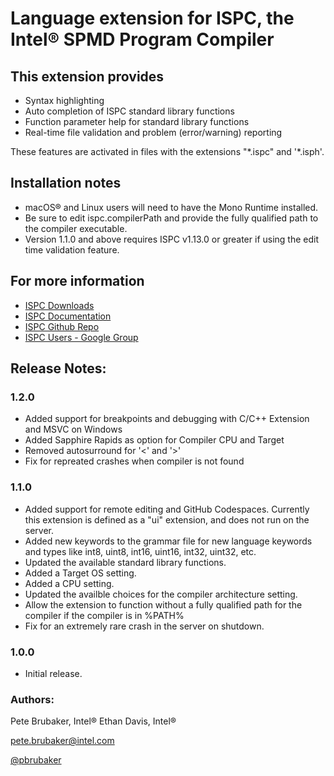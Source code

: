 # Language extension for ISPC, the Intel&reg; SPMD Program Compiler

## This extension provides

* Syntax highlighting
* Auto completion of ISPC standard library functions
* Function parameter help for standard library functions
* Real-time file validation and problem (error/warning) reporting

These features are activated in files with the extensions "\*.ispc" and '\*.isph'.

## Installation notes

* macOS&reg; and Linux users will need to have the Mono Runtime installed.
* Be sure to edit ispc.compilerPath and provide the fully qualified path to the compiler executable.
* Version 1.1.0 and above requires ISPC v1.13.0 or greater if using the edit time validation feature.

## For more information

* [ISPC Downloads](http://ispc.github.io/downloads.html)
* [ISPC Documentation](http://ispc.github.io/)
* [ISPC Github Repo](https://github.com/ispc/ispc)
* [ISPC Users - Google Group](https://groups.google.com/forum/#!forum/ispc-users)

## Release Notes:

### 1.2.0

* Added support for breakpoints and debugging with C/C++ Extension and MSVC on Windows
* Added Sapphire Rapids as option for Compiler CPU and Target
* Removed autosurround for '<' and '>'
* Fix for repreated crashes when compiler is not found

### 1.1.0

* Added support for remote editing and GitHub Codespaces.  Currently this extension is defined as a "ui" extension, and does not run on the server.
* Added new keywords to the grammar file for new language keywords and types like int8, uint8, int16, uint16, int32, uint32, etc.
* Updated the available standard library functions.
* Added a Target OS setting.
* Added a CPU setting.
* Updated the availble choices for the compiler architecture setting.
* Allow the extension to function without a fully qualified path for the compiler if the compiler is in %PATH%
* Fix for an extremely rare crash in the server on shutdown.

### 1.0.0

* Initial release.

### Authors:
Pete Brubaker, Intel&reg;
Ethan Davis, Intel&reg;

pete.brubaker@intel.com

[@pbrubaker](https://twitter.com/pbrubaker)